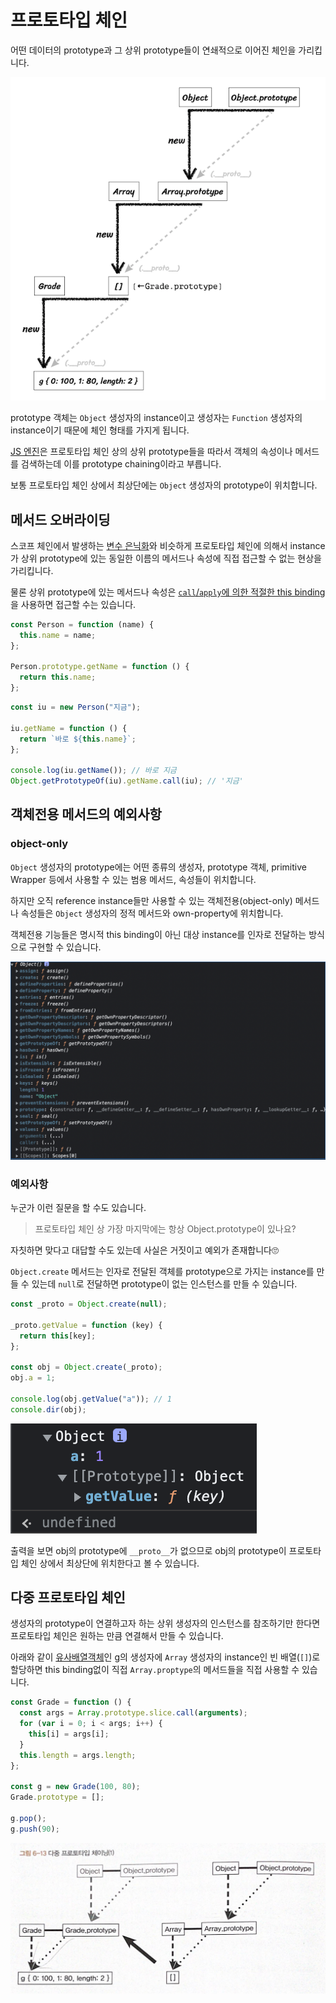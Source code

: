 # 프로토타입 체인

어떤 데이터의 prototype과 그 상위 prototype들이 연쇄적으로 이어진 체인을 가리킵니다.

![Prototype Chain Diagram](../image/prototype_chain_diagram.png)

prototype 객체는 `Object` 생성자의 instance이고 생성자는 `Function` 생성자의 instance이기 때문에 체인 형태를 가지게 됩니다.

[JS 엔진](../../../posts/browser/browser_runtime/%EB%B8%8C%EB%9D%BC%EC%9A%B0%EC%A0%80_%EB%9F%B0%ED%83%80%EC%9E%84_%EA%B5%AC%EC%A1%B0.md)은 프로토타입 체인 상의 상위 prototype들을 따라서 객체의 속성이나 메서드를 검색하는데 이를 prototype chaining이라고 부릅니다.

보통 프로토타입 체인 상에서 최상단에는 `Object` 생성자의 prototype이 위치합니다.

## 메서드 오버라이딩

스코프 체인에서 발생하는 [변수 은닉화](../%EC%8B%A4%ED%96%89_%EC%BB%A8%ED%83%9D%EC%8A%A4%ED%8A%B8/lexical_environment.md)와 비슷하게 프로토타입 체인에 의해서 instance가 상위 prototype에 있는 동일한 이름의 메서드나 속성에 직접 접근할 수 없는 현상을 가리킵니다.

물론 상위 prototype에 있는 메서드나 속성은 [`call`/`apply`에 의한 적절한 this binding](../this/%EB%AA%85%EC%8B%9C%EC%A0%81_%EB%B0%94%EC%9D%B8%EB%94%A9.md)을 사용하면 접근할 수는 있습니다.

```js
const Person = function (name) {
  this.name = name;
};

Person.prototype.getName = function () {
  return this.name;
};
```

```js
const iu = new Person("지금");

iu.getName = function () {
  return `바로 ${this.name}`;
};

console.log(iu.getName()); // 바로 지금
Object.getPrototypeOf(iu).getName.call(iu); // '지금'
```

## 객체전용 메서드의 예외사항

### object-only

`Object` 생성자의 prototype에는 어떤 종류의 생성자, prototype 객체, primitive Wrapper 등에서 사용할 수 있는 범용 메서드, 속성들이 위치합니다.

하지만 오직 reference instance들만 사용할 수 있는 객체전용(object-only) 메서드나 속성들은 `Object` 생성자의 정적 메서드와 own-property에 위치합니다.

객체전용 기능들은 명시적 this binding이 아닌 대상 instance를 인자로 전달하는 방식으로 구현할 수 있습니다.

![Object Only](../image/object_only.png)

### 예외사항

누군가 이런 질문을 할 수도 있습니다.

> 프로토타입 체인 상 가장 마지막에는 항상 Object.prototype이 있나요?

자칫하면 맞다고 대답할 수도 있는데 사실은 거짓이고 예외가 존재합니다🙄

`Object.create` 메서드는 인자로 전달된 객체를 prototype으로 가지는 instance를 만들 수 있는데 `null`로 전달하면 prototype이 없는 인스턴스를 만들 수 있습니다.

```js
const _proto = Object.create(null);

_proto.getValue = function (key) {
  return this[key];
};

const obj = Object.create(_proto);
obj.a = 1;

console.log(obj.getValue("a")); // 1
console.dir(obj);
```

![예외사항](../image/exception.png)

출력을 보면 obj의 prototype에 `__proto__`가 없으므로 obj의 prototype이 프로토타입 체인 상에서 최상단에 위치한다고 볼 수 있습니다.

## 다중 프로토타입 체인

생성자의 prototype이 연결하고자 하는 상위 생성자의 인스턴스를 참조하기만 한다면 프로토타입 체인은 원하는 만큼 연결해서 만들 수 있습니다.

아래와 같이 [유사배열객체](../this/%EB%AA%85%EC%8B%9C%EC%A0%81_%EB%B0%94%EC%9D%B8%EB%94%A9.md)인 g의 생성자에 `Array` 생성자의 instance인 빈 배열(`[]`)로 할당하면 this binding없이 직접 `Array.proptype`의 메서드들을 직접 사용할 수 있습니다.

```js
const Grade = function () {
  const args = Array.prototype.slice.call(arguments);
  for (var i = 0; i < args; i++) {
    this[i] = args[i];
  }
  this.length = args.length;
};

const g = new Grade(100, 80);
Grade.prototype = [];

g.pop();
g.push(90);
```

![Multi Chaining](../image/multi_chaining.jpeg)
